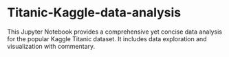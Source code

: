 # Titanic-Kaggle-data-analysis
This Jupyter Notebook provides a comprehensive yet concise data analysis for the popular Kaggle Titanic dataset. It includes data exploration and visualization with commentary.
